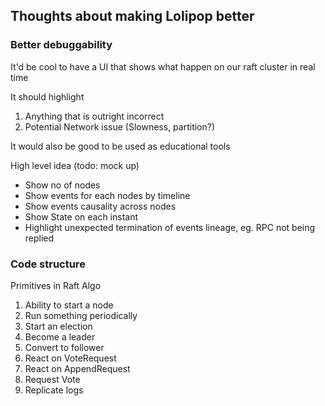 ## Thoughts about making Lolipop better

### Better debuggability

It'd be cool to have a UI that shows what happen on our raft cluster in real time

It should highlight

1. Anything that is outright incorrect
2. Potential Network issue (Slowness, partition?)

It would also be good to be used as educational tools

High level idea (todo: mock up)

- Show no of nodes
- Show events for each nodes by timeline
- Show events causality across nodes
- Show State on each instant
- Highlight unexpected termination of events lineage, eg. RPC not being replied




### Code structure

Primitives in Raft Algo

1. Ability to start a node
2. Run something periodically
3. Start an election
4. Become a leader
5. Convert to follower
6. React on VoteRequest
7. React on AppendRequest
8. Request Vote
9. Replicate logs

